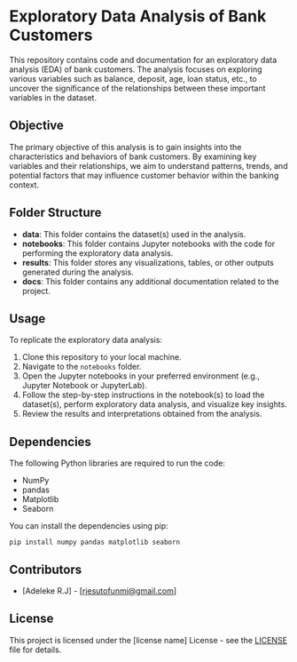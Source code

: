 
# Exploratory Data Analysis of Bank Customers

This repository contains code and documentation for an exploratory data analysis (EDA) of bank customers. The analysis focuses on exploring various variables such as balance, deposit, age, loan status, etc., to uncover the significance of the relationships between these important variables in the dataset.

## Objective

The primary objective of this analysis is to gain insights into the characteristics and behaviors of bank customers. By examining key variables and their relationships, we aim to understand patterns, trends, and potential factors that may influence customer behavior within the banking context.

## Folder Structure

- **data**: This folder contains the dataset(s) used in the analysis.
- **notebooks**: This folder contains Jupyter notebooks with the code for performing the exploratory data analysis.
- **results**: This folder stores any visualizations, tables, or other outputs generated during the analysis.
- **docs**: This folder contains any additional documentation related to the project.

## Usage

To replicate the exploratory data analysis:

1. Clone this repository to your local machine.
2. Navigate to the `notebooks` folder.
3. Open the Jupyter notebooks in your preferred environment (e.g., Jupyter Notebook or JupyterLab).
4. Follow the step-by-step instructions in the notebook(s) to load the dataset(s), perform exploratory data analysis, and visualize key insights.
5. Review the results and interpretations obtained from the analysis.

## Dependencies

The following Python libraries are required to run the code:

- NumPy
- pandas
- Matplotlib
- Seaborn

You can install the dependencies using pip:

```
pip install numpy pandas matplotlib seaborn
```

## Contributors

- [Adeleke R.J] - [rjesutofunmi@gmail.com]

## License

This project is licensed under the [license name] License - see the [LICENSE](LICENSE) file for details.
